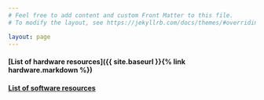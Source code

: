 ```yaml
---
# Feel free to add content and custom Front Matter to this file.
# To modify the layout, see https://jekyllrb.com/docs/themes/#overriding-theme-defaults

layout: page
---
```


#### [List of hardware resources]({{ site.baseurl }}{% link hardware.markdown %})

#### [List of software resources]()
